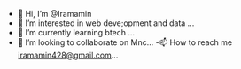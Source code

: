 - 👋 Hi, I’m @Iramamin
- 👀 I’m interested in web deve;opment and data ...
- 🌱 I’m currently learning btech ...
- 💞️ I’m looking to collaborate on Mnc...
-📫 How to reach me iramamin428@gmail.com...

<!---
Iramamin/Iramamin is a ✨ special ✨ repository because its `README.md` (this file) appears on your GitHub profile.
You can click the Preview link to take a look at your changes.
--->
